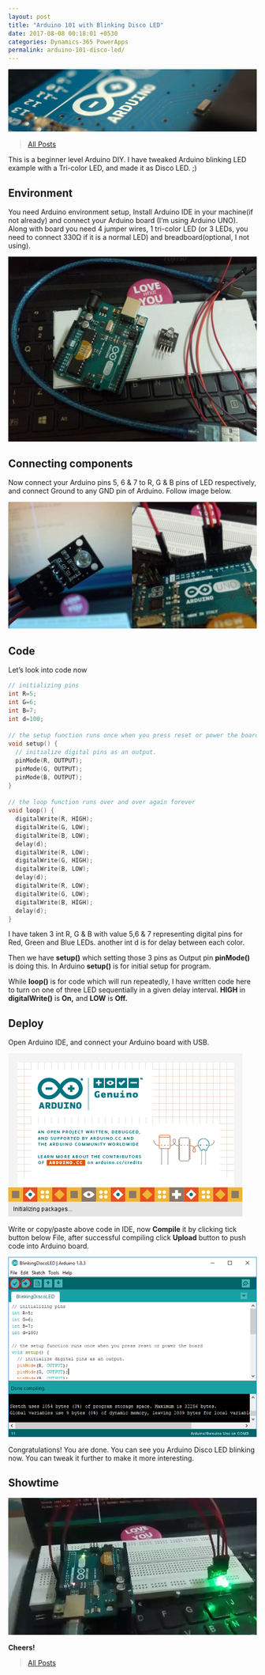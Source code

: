 ```yaml
---
layout: post
title: "Arduino 101 with Blinking Disco LED"
date: 2017-08-08 00:18:01 +0530
categories: Dynamics-365 PowerApps
permalink: arduino-101-disco-led/
---
```


![Arduino 101 with Blinking Disco LED](assets/2017-08-08/banner.png)

>[All Posts](https://www.ashishvishwakarma.com/posts/)

This is a beginner level Arduino DIY. I have tweaked Arduino blinking LED example with a Tri-color LED, and made it as Disco LED. ;)

## Environment
You need Arduino environment setup, Install Arduino IDE in your machine(if not already) and connect your Arduino board (I’m using Arduino UNO). Along with board you need 4 jumper wires, 1 tri-color LED (or 3 LEDs, you need to connect 330Ω if it is a normal LED) and breadboard(optional, I not using).

![components](assets/2017-08-08/components.png)

## Connecting components
Now connect your Arduino pins 5, 6 & 7 to R, G & B pins of LED respectively, and  connect Ground to any GND pin of Arduino. Follow image below.

![LED_Connection](assets/2017-08-08/LED_Connection.png)

## Code
Let’s look into code now

```c
// initializing pins
int R=5;
int G=6;
int B=7;
int d=100;

// the setup function runs once when you press reset or power the board
void setup() {
  // initialize digital pins as an output.
  pinMode(R, OUTPUT);
  pinMode(G, OUTPUT);
  pinMode(B, OUTPUT);
}

// the loop function runs over and over again forever
void loop() {
  digitalWrite(R, HIGH);           
  digitalWrite(G, LOW);     
  digitalWrite(B, LOW);
  delay(d);
  digitalWrite(R, LOW);           
  digitalWrite(G, HIGH);     
  digitalWrite(B, LOW);
  delay(d);
  digitalWrite(R, LOW);           
  digitalWrite(G, LOW);     
  digitalWrite(B, HIGH);
  delay(d);
}
```

I have taken 3 int R, G & B with value 5,6 & 7 representing digital pins for Red, Green and Blue LEDs. another int d is for delay between each color.

Then we have **setup()** which setting those 3 pins as Output pin **pinMode()** is doing this. In Arduino **setup()** is for initial setup for program. 

While **loop()** is for code which will run repeatedly, I have written code here to turn on one of three LED sequentially in a given delay interval. **HIGH** in **digitalWrite()** is **On,** and **LOW** is **Off.**

## Deploy
Open Arduino IDE, and connect your Arduino board with USB.

![Arduino_IDE_Splash](assets/2017-08-08/Arduino_IDE_Splash.png)

Write or copy/paste above code in IDE, now **Compile** it by clicking tick button below File, after successful compiling click **Upload** button to push code into Arduino board.

![code](assets/2017-08-08/code.png)

Congratulations! You are done. You can see you Arduino Disco LED blinking now. You can tweak it further to make it more interesting.

## Showtime

![Arduino_Disco_LED.webp might not be visible in older browsers](assets/2017-08-08/Arduino_Disco_LED.webp)

**Cheers!** 

>[All Posts](https://www.ashishvishwakarma.com/posts/)

